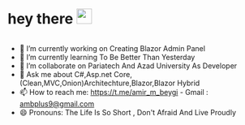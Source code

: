 <h1>
  hey there
  <img src="https://media.giphy.com/media/hvRJCLFzcasrR4ia7z/giphy.gif" width="30px"/>
</h1>

 <img src="https://komarev.com/ghpvc/?username=your-github-username&style=flat-square&color=blue" alt=""/>



- 🔭 I’m currently working on Creating Blazor Admin Panel 
- 🌱 I’m currently learning To Be Better Than Yesterday
- 👯 I’m collaborate on Pariatech And Azad University As Developer
- 💬 Ask me about C#,Asp.net Core,(Clean,MVC,Onion)Architechture,Blazor,Blazor Hybrid
- 📫 How to reach me: https://t.me/amir_m_beygi - Gmail : ambplus9@gmail.com
- 😄 Pronouns: The Life Is So Short , Don't Afraid And Live Proudly


